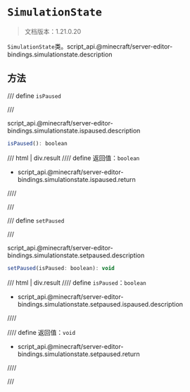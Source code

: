 # `SimulationState`

> 文档版本：1.21.0.20

`SimulationState`类。script_api.@minecraft/server-editor-bindings.simulationstate.description

## 方法

/// define
`isPaused`


///

script_api.@minecraft/server-editor-bindings.simulationstate.ispaused.description

```js
isPaused(): boolean
```

/// html | div.result
//// define
返回值：`boolean`

- script_api.@minecraft/server-editor-bindings.simulationstate.ispaused.return


////

///


/// define
`setPaused`


///

script_api.@minecraft/server-editor-bindings.simulationstate.setpaused.description

```js
setPaused(isPaused: boolean): void
```

/// html | div.result
//// define
`isPaused`：`boolean`

- script_api.@minecraft/server-editor-bindings.simulationstate.setpaused.ispaused.description


////

//// define
返回值：`void`

- script_api.@minecraft/server-editor-bindings.simulationstate.setpaused.return


////

///

